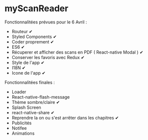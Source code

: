 # myScanReader

Fonctionnalitées prévues pour le 6 Avril :

  - Routeur ✔
  - Styled Components ✔
  - Coder proprement ✔
  - ES6 ✔
  - Récuperer et afficher des scans en PDF ( React-native Modal ) ✔
  - Conserver les favoris avec Redux ✔
  - Style de l'app ✔
  - I18N ✔
  - Icone de l'app ✔

Fonctionnalitées finales :

  - Loader
  - React-native-flash-message
  - Thème sombre/claire ✔
  - Splash Screen
  - react-native-share ✔
  - Reprendre la on ou s'est arrêter dans les chapitres ✔
  - Publicités
  - Notifee
  - Animations
